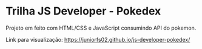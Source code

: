 # Trilha JS Developer - Pokedex
 Projeto em feito com HTML/CSS e JavaScript consumindo API do pokemon.
 
 Link para visualização: https://juniorfs02.github.io/js-developer-pokedex/
